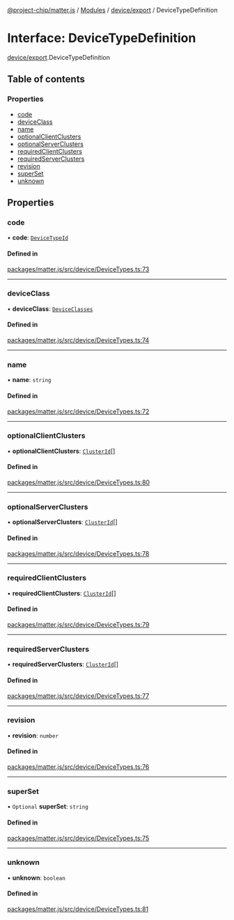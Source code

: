 [@project-chip/matter.js](../README.md) / [Modules](../modules.md) / [device/export](../modules/device_export.md) / DeviceTypeDefinition

# Interface: DeviceTypeDefinition

[device/export](../modules/device_export.md).DeviceTypeDefinition

## Table of contents

### Properties

- [code](device_export.DeviceTypeDefinition.md#code)
- [deviceClass](device_export.DeviceTypeDefinition.md#deviceclass)
- [name](device_export.DeviceTypeDefinition.md#name)
- [optionalClientClusters](device_export.DeviceTypeDefinition.md#optionalclientclusters)
- [optionalServerClusters](device_export.DeviceTypeDefinition.md#optionalserverclusters)
- [requiredClientClusters](device_export.DeviceTypeDefinition.md#requiredclientclusters)
- [requiredServerClusters](device_export.DeviceTypeDefinition.md#requiredserverclusters)
- [revision](device_export.DeviceTypeDefinition.md#revision)
- [superSet](device_export.DeviceTypeDefinition.md#superset)
- [unknown](device_export.DeviceTypeDefinition.md#unknown)

## Properties

### code

• **code**: [`DeviceTypeId`](../modules/datatype_export.md#devicetypeid)

#### Defined in

[packages/matter.js/src/device/DeviceTypes.ts:73](https://github.com/project-chip/matter.js/blob/3adaded6/packages/matter.js/src/device/DeviceTypes.ts#L73)

___

### deviceClass

• **deviceClass**: [`DeviceClasses`](../enums/device_export.DeviceClasses.md)

#### Defined in

[packages/matter.js/src/device/DeviceTypes.ts:74](https://github.com/project-chip/matter.js/blob/3adaded6/packages/matter.js/src/device/DeviceTypes.ts#L74)

___

### name

• **name**: `string`

#### Defined in

[packages/matter.js/src/device/DeviceTypes.ts:72](https://github.com/project-chip/matter.js/blob/3adaded6/packages/matter.js/src/device/DeviceTypes.ts#L72)

___

### optionalClientClusters

• **optionalClientClusters**: [`ClusterId`](../modules/datatype_export.md#clusterid)[]

#### Defined in

[packages/matter.js/src/device/DeviceTypes.ts:80](https://github.com/project-chip/matter.js/blob/3adaded6/packages/matter.js/src/device/DeviceTypes.ts#L80)

___

### optionalServerClusters

• **optionalServerClusters**: [`ClusterId`](../modules/datatype_export.md#clusterid)[]

#### Defined in

[packages/matter.js/src/device/DeviceTypes.ts:78](https://github.com/project-chip/matter.js/blob/3adaded6/packages/matter.js/src/device/DeviceTypes.ts#L78)

___

### requiredClientClusters

• **requiredClientClusters**: [`ClusterId`](../modules/datatype_export.md#clusterid)[]

#### Defined in

[packages/matter.js/src/device/DeviceTypes.ts:79](https://github.com/project-chip/matter.js/blob/3adaded6/packages/matter.js/src/device/DeviceTypes.ts#L79)

___

### requiredServerClusters

• **requiredServerClusters**: [`ClusterId`](../modules/datatype_export.md#clusterid)[]

#### Defined in

[packages/matter.js/src/device/DeviceTypes.ts:77](https://github.com/project-chip/matter.js/blob/3adaded6/packages/matter.js/src/device/DeviceTypes.ts#L77)

___

### revision

• **revision**: `number`

#### Defined in

[packages/matter.js/src/device/DeviceTypes.ts:76](https://github.com/project-chip/matter.js/blob/3adaded6/packages/matter.js/src/device/DeviceTypes.ts#L76)

___

### superSet

• `Optional` **superSet**: `string`

#### Defined in

[packages/matter.js/src/device/DeviceTypes.ts:75](https://github.com/project-chip/matter.js/blob/3adaded6/packages/matter.js/src/device/DeviceTypes.ts#L75)

___

### unknown

• **unknown**: `boolean`

#### Defined in

[packages/matter.js/src/device/DeviceTypes.ts:81](https://github.com/project-chip/matter.js/blob/3adaded6/packages/matter.js/src/device/DeviceTypes.ts#L81)

